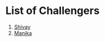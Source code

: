 # List of Challengers

1. [Shivay](https://github.com/shivaylamba)
2. [Manika](https://github.com/manika137)
